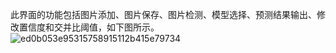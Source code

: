 此界面的功能包括图片添加、图片保存、图片检测、模型选择、预测结果输出、修改置信度和交并比阈值，如下图所示。
![ed0b053e95315758915112b415e79734](https://github.com/Sparthon/ui_yolov5/assets/155045465/7e458a0a-10ed-4149-bf4c-e4d0606cfb63)
